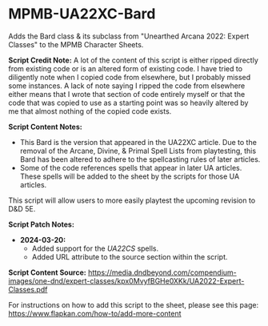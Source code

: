 # MPMB-UA22XC-Bard
Adds the Bard class &amp; its subclass from "Unearthed Arcana 2022: Expert Classes" to the MPMB Character Sheets.

**Script Credit Note:**
A lot of the content of this script is either ripped directly from existing code or is an altered form of existing code. I have tried to diligently note when I copied code from elsewhere, but I probably missed some instances. A lack of note saying I ripped the code from elsewhere either means that I wrote that section of code entirely myself or that the code that was copied to use as a starting point was so heavily altered by me that almost nothing of the copied code exists.

**Script Content Notes:**
- This Bard is the version that appeared in the UA22XC article. Due to the removal of the Arcane, Divine, &amp; Primal Spell Lists from playtesting, this Bard has been altered to adhere to the spellcasting rules of later articles.
- Some of the code references spells that appear in later UA articles. These spells will be added to the sheet by the scripts for those UA articles.

This script will allow users to more easily playtest the upcoming revision to D&D 5E.

**Script Patch Notes:**
- **2024-03-20:**
  - Added support for the *UA22CS* spells.
  - Added URL attribute to the source section within the script.

**Script Content Source:** https://media.dndbeyond.com/compendium-images/one-dnd/expert-classes/kpx0MvyfBGHe0XKk/UA2022-Expert-Classes.pdf

For instructions on how to add this script to the sheet, please see this page: https://www.flapkan.com/how-to/add-more-content
